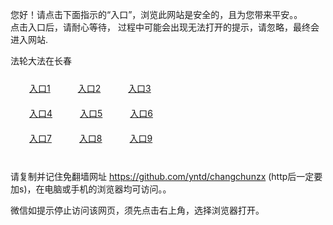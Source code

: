 您好！请点击下面指示的“入口”，浏览此网站是安全的，且为您带来平安。。 <br/>
点击入口后，请耐心等待， 过程中可能会出现无法打开的提示，请忽略，最终会进入网站. </br>

法轮大法在长春<br/>
<div style="padding:10px"><a style="margin:20px" target="_blank" href="https://dzra5twc5jah8.cloudfront.net/2Qpsp?ufkvyxc" id="ccLink1" rel="nofollow">入口1</a> <a target="_blank" style="margin:20px" href="https://d33p9wuaxszal0.cloudfront.net/2Qpsp?czozwzs" id="ccLink2" rel="nofollow">入口2</a> <a style="margin:20px" target="_blank" href="https://d371gax9vyre45.cloudfront.net/2Qpsp?zzxtqxqe" id="ccLink3" rel="nofollow">入口3</a></div>

<div style="padding:10px" ><a style="margin:20px" target="_blank" href="https://dzra5twc5jah8.cloudfront.net/2Qpsp?ufkvyxc" id="ccLink4" rel="nofollow">入口4</a> <a style="margin:20px" href="https://d33p9wuaxszal0.cloudfront.net/2Qpsp?czozwzs" target="_blank" id="ccLink5" rel="nofollow">入口5</a> <a style="margin:20px" href="https://d371gax9vyre45.cloudfront.net/2Qpsp?zzxtqxqe" target="_blank" id="ccLink6" rel="nofollow">入口6</a></div>

<div style="padding:10px"><a style="margin:20px" target="_blank" href="https://dzra5twc5jah8.cloudfront.net/2Qpsp?ufkvyxc" id="ccLink7" rel="nofollow">入口7</a> <a style="margin:20px" href="https://d33p9wuaxszal0.cloudfront.net/2Qpsp?czozwzs" target="_blank" id="ccLink8" rel="nofollow">入口8</a> <a style="margin:20px" target="_blank" href="https://d371gax9vyre45.cloudfront.net/2Qpsp?zzxtqxqe" id="ccLink9" rel="nofollow">入口9</a></div>

<br/>



请复制并记住免翻墙网址 https://github.com/yntd/changchunzx (http后一定要加s)，在电脑或手机的浏览器均可访问。。<br/>

微信如提示停止访问该网页，须先点击右上角，选择浏览器打开。

